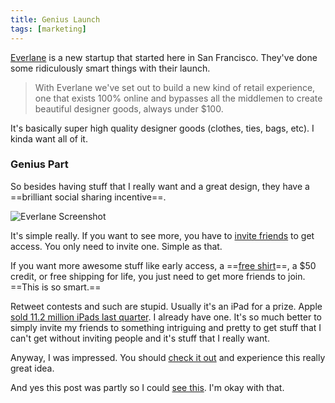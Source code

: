 ```yaml
---
title: Genius Launch
tags: [marketing]
---
```


[Everlane](http://www.everlane.com/i/f8leoo) is a new startup that started here in San Francisco. They've done some ridiculously smart things with their launch.

> With Everlane we've set out to build a new kind of retail experience, one that exists 100% online and bypasses all the middlemen to create beautiful designer goods, always under $100.

It's basically super high quality designer goods (clothes, ties, bags, etc). I kinda want all of it.

### Genius Part

So besides having stuff that I really want and a great design, they have a ==brilliant social sharing incentive==.

![Everlane Screenshot](http://assets.samsoff.es/posts/genius-launch/everlane.png)

It's simple really. If you want to see more, you have to [invite friends](http://www.everlane.com/i/f8leoo) to get access. You only need to invite one. Simple as that.

If you want more awesome stuff like early access, a ==[free shirt](http://www.everlane.com/i/f8leoo)==, a $50 credit, or free shipping for life, you just need to get more friends to join. ==This is so smart.==

Retweet contests and such are stupid. Usually it's an iPad for a prize. Apple [sold 11.2 million iPads last quarter](http://daringfireball.net/linked/2011/10/18/aapl-q4-2011). I already have one. It's so much better to simply invite my friends to something intriguing and pretty to get stuff that I can't get without inviting people and it's stuff that I really want.

Anyway, I was impressed. You should [check it out](http://www.everlane.com/i/f8leoo) and experience this really great idea.

And yes this post was partly so I could [see this](http://soff.me/BMiF). I'm okay with that.
